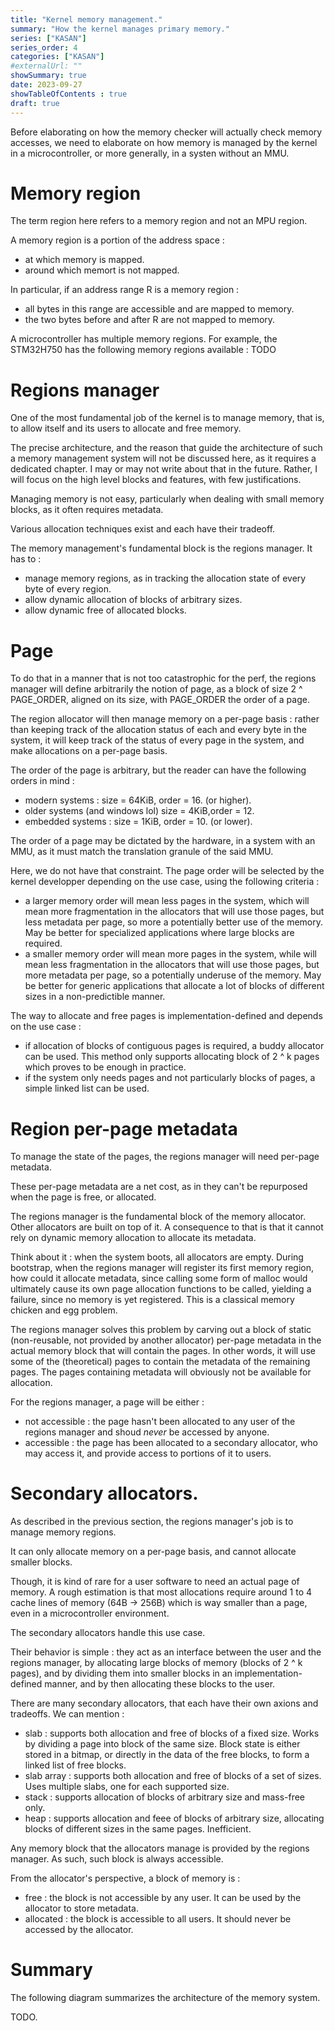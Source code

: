 ```yaml
---
title: "Kernel memory management."
summary: "How the kernel manages primary memory."
series: ["KASAN"]
series_order: 4
categories: ["KASAN"]
#externalUrl: ""
showSummary: true
date: 2023-09-27
showTableOfContents : true
draft: true
---
```


Before elaborating on how the memory checker will actually check memory accesses, we need to elaborate on how memory is managed by the kernel in a microcontroller, or more generally, in a systen without an MMU.

# Memory region

The term region here refers to a memory region and not an MPU region.

A memory region is a portion of the address space :
- at which memory is mapped.
- around which memort is not mapped.

In particular, if an address range R is a memory region : 
- all bytes in this range are accessible and are mapped to memory.
- the two bytes before and after R are not mapped to memory.

A microcontroller has multiple memory regions. For example, the STM32H750 has the following memory regions available :
TODO

# Regions manager

One of the most fundamental job of the kernel is to manage memory, that is, to allow itself and its users to allocate and free memory.

The precise architecture, and the reason that guide the architecture of such a memory management system will not be discussed here, as it requires a dedicated chapter. I may or may not write about that in the future. Rather, I will focus on the high level blocks and features, with few justifications.

Managing memory is not easy, particularly when dealing with small memory blocks, as it often requires metadata.

Various allocation techniques exist and each have their tradeoff.

The memory management's fundamental block is the regions manager. It has to : 
- manage memory regions, as in tracking the allocation state of every byte of every region.
- allow dynamic allocation of blocks of arbitrary sizes.
- allow dynamic free of allocated blocks.

# Page

To do that in a manner that is not too catastrophic for the perf, the regions manager will define arbitrarily the notion of page, as a block of size 2 ^ PAGE_ORDER, aligned on its size, with PAGE_ORDER the order of a page.

The region allocator will then manage memory on a per-page basis : rather than keeping track of the allocation status of each and every byte in the system, it will keep track of the status of every page in the system, and make allocations on a per-page basis.

The order of the page is arbitrary, but the reader can have the following orders in mind : 
- modern systems : size = 64KiB, order = 16. (or higher).
- older systems (and windows lol) size = 4KiB,order = 12.
- embedded systems : size = 1KiB, order = 10. (or lower).

The order of a page may be dictated by the hardware, in a system with an MMU, as it must match the translation granule of the said MMU.

Here, we do not have that constraint. The page order will be selected by the kernel developper depending on the use case, using the following criteria : 
- a larger memory order will mean less pages in the system, which will mean more fragmentation in the allocators that will use those pages, but less metadata per page, so more a potentially better use of the memory. May be better for specialized applications where large blocks are required.
- a smaller memory order will mean more pages in the system, while will mean less fragmentation in the allocators that will use those pages, but more metadata per page, so a potentially underuse of the memory. May be better for generic applications that allocate a lot of blocks of different sizes in a non-predictible manner.

The way to allocate and free pages is implementation-defined and depends on the use case : 
- if allocation of blocks of contiguous pages is required, a buddy allocator can be used. This method only supports allocating block of 2 ^ k pages which proves to be enough in practice.
- if the system only needs pages and not particularly blocks of pages, a simple linked list can be used.

# Region per-page metadata

To manage the state of the pages, the regions manager will need per-page metadata.

These per-page metadata are a net cost, as in they can't be repurposed when the page is free, or allocated.

The regions manager is the fundamental block of the memory allocator. Other allocators are built on top of it. A consequence to that is that it cannot rely on dynamic memory allocation to allocate its metadata.

Think about it : when the system boots, all allocators are empty. During bootstrap, when the regions manager will register its first memory region, how could it allocate metadata, since calling some form of malloc would ultimately cause its own page allocation functions to be called, yielding a failure, since no memory is yet registered. This is a classical memory chicken and egg problem.

The regions manager solves this problem by carving out a block of static (non-reusable, not provided by another allocator) per-page metadata in the actual memory block that will contain the pages.
In other words, it will use some of the (theoretical) pages to contain the metadata of the remaining pages. The pages containing metadata will obviously not be available for allocation.

For the regions manager, a page will be either : 
- not accessible : the page hasn't been allocated to any user of the regions manager and shoud _never_ be accessed by anyone.
- accessible : the page has been allocated to a secondary allocator, who may access it, and provide access to portions of it to users.

# Secondary allocators.

As described in the previous section, the regions manager's job is to manage memory regions.

It can only allocate memory on a per-page basis, and cannot allocate smaller blocks.

Though, it is kind of rare for a user software to need an actual page of memory. A rough estimation is that most allocations require around 1 to 4 cache lines of memory (64B -> 256B) which is way smaller than a page, even in a microcontroller environment.

The secondary allocators handle this use case.

Their behavior is simple : they act as an interface between the user and the regions manager, by allocating large blocks of memory (blocks of 2 ^ k pages), and by dividing them into smaller blocks in an implementation-defined manner, and by then allocating these blocks to the user.

There are many secondary allocators, that each have their own axions and tradeoffs. We can mention : 
- slab : supports both allocation and free of blocks of a fixed size. Works by dividing a page into block of the same size. Block state is either stored in a bitmap, or directly in the data of the free blocks, to form a linked list of free blocks.
- slab array : supports both allocation and free of blocks of a set of sizes. Uses multiple slabs, one for each supported size.
- stack : supports allocation of blocks of arbitrary size and mass-free only.
- heap : supports allocation and feee of blocks of arbitrary size, allocating blocks of different sizes in the same pages. Inefficient.

Any memory block that the allocators manage is provided by the regions manager. As such, such block is always accessible.

From the allocator's perspective, a block of memory is :
- free : the block is not accessible by any user. It can be used by the allocator to store metadata.
- allocated : the block is accessible to all users. It should never be accessed by the allocator.

# Summary

The following diagram summarizes the architecture of the memory system.

TODO.
